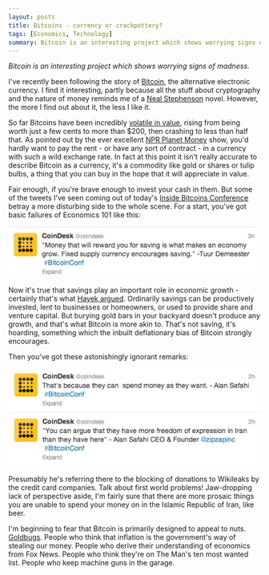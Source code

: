 ```yaml
---
layout: posts
title: Bitcoins - currency or crackpottery?
tags: [Economics, Technology]
summary: Bitcoin is an interesting project which shows worrying signs of madness.
---
```


*Bitcoin is an interesting project which shows worrying signs of madness.*

I've recently been following the story of [Bitcoin](http://bitcoin.org/en/), the alternative electronic currency. I find it interesting, partly because all the stuff about cryptography and the nature of money reminds me of a [Neal Stephenson](http://www.nealstephenson.com/) novel. However, the more I find out about it, the less I like it. 

So far Bitcoins have been incredibly [volatile in value](https://gold.net/chart/currency/BTCUSD/), rising from being worth just a few cents to more than $200, then crashing to less than half that. As pointed out by the ever excellent [NPR Planet Money](http://www.npr.org/blogs/money/2013/04/09/176688096/episode-450-bitcoin-goes-to-the-moon) show, you'd hardly want to pay the rent - or have any sort of contract - in a currency with such a wild exchange rate. In fact at this point it isn't really accurate to describe Bitcoin as a currency, it's a commodity like gold or shares or tulip bulbs, a thing that you can buy in the hope that it will appreciate in value.

Fair enough, if you're brave enough to invest your cash in them. But some of the tweets I've seen coming out of today's [Inside Bitcoins Conference](http://www.mediabistro.com/insidebitcoins/) betray a more disturbing side to the whole scene. For a start, you've got basic failures of Economics 101 like this:

![Bitcoin tweet](/assets/images/posts/bitcoin1.png)

Now it's true that savings play an important role in economic growth - certainly that's what [Hayek argued](http://www.bloomberg.com/news/2011-10-07/keynes-and-hayek-s-great-debate-part-2-commentary-by-nicholas-wapshott.html). Ordinarily savings can be productively invested, lent to businesses or homeowners, or used to provide share and venture capital. But burying gold bars in your backyard doesn't produce any growth, and that's what Bitcoin is more akin to. That's not saving, it's hoarding, something which the inbuilt deflationary bias of Bitcoin strongly encourages. 

Then you've got these astonishingly ignorant remarks:

![Bitcoin tweet](/assets/images/posts/bitcoin2.png)

Presumably he's referring there to the blocking of donations to Wikileaks by the credit card companies. Talk about first world problems! Jaw-dropping lack of perspective aside, I'm fairly sure that there are more prosaic things you are unable to spend your money on in the Islamic Republic of Iran, like beer. 

I'm beginning to fear that Bitcoin is primarily designed to appeal to nuts. [Goldbugs](http://www.investopedia.com/terms/g/goldbug.asp). People who think that inflation is the government's way of stealing our money. People who derive their understanding of economics from Fox News. People who think they're on The Man's ten most wanted list. People who keep machine guns in the garage. 
